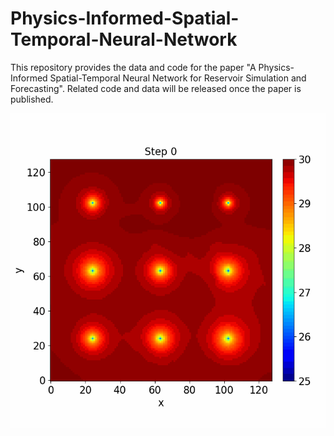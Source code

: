 # Physics-Informed-Spatial-Temporal-Neural-Network
This repository provides the data and code for the paper "A Physics-Informed Spatial-Temporal Neural Network for Reservoir Simulation and Forecasting". Related code and data will be released once the paper is published.

![Alt Text](https://github.com/Jerry-Bi/Physics-Informed-Spatial-Temporal-Neural-Network/blob/main/Frac10_PI_BHP_128_40.gif)
